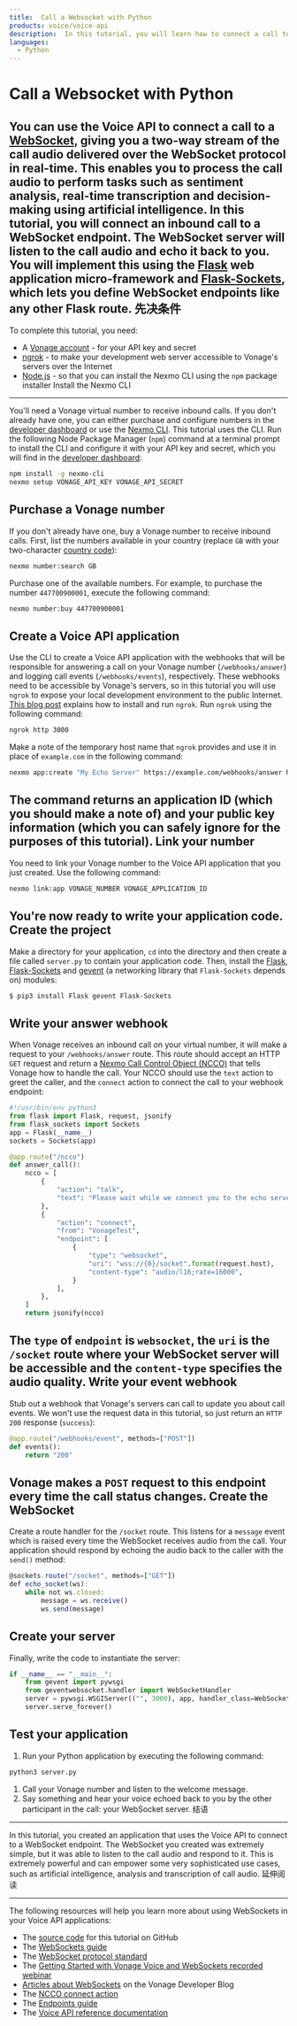 ```yaml
---
title:  Call a Websocket with Python
products: voice/voice-api
description:  In this tutorial, you will learn how to connect a call to a websocket endpoint that echoes the call audio back to the caller.
languages:
  - Python
---
```


Call a Websocket with Python
============================
You can use the Voice API to connect a call to a [WebSocket](/voice/voice-api/guides/websockets), giving you a two-way stream of the call audio delivered over the WebSocket protocol in real-time. This enables you to process the call audio to perform tasks such as sentiment analysis, real-time transcription and decision-making using artificial intelligence.
In this tutorial, you will connect an inbound call to a WebSocket endpoint. The WebSocket server will listen to the call audio and echo it back to you. You will implement this using the [Flask](http://flask.pocoo.org/) web application micro-framework and [Flask-Sockets](https://www.npmjs.com/package/express-ws), which lets you define WebSocket endpoints like any other Flask route.
先决条件
----
To complete this tutorial, you need:
* A [Vonage account](https://dashboard.nexmo.com/sign-up) - for your API key and secret
* [ngrok](https://ngrok.com/) - to make your development web server accessible to Vonage's servers over the Internet
* [Node.js](https://nodejs.org/en/download/) - so that you can install the Nexmo CLI using the `npm` package installer
Install the Nexmo CLI
---------------------
You'll need a Vonage virtual number to receive inbound calls. If you don't already have one, you can either purchase and configure numbers in the [developer dashboard](https://dashboard.nexmo.com) or use the [Nexmo CLI](https://github.com/Nexmo/nexmo-cli). This tutorial uses the CLI.
Run the following Node Package Manager (`npm`)  command at a terminal prompt to install the CLI and configure it with your API key and secret, which you will find in the [developer dashboard](https://dashboard.nexmo.com):
```sh
npm install -g nexmo-cli
nexmo setup VONAGE_API_KEY VONAGE_API_SECRET
```
Purchase a Vonage number
------------------------
If you don't already have one, buy a Vonage number to receive inbound calls.
First, list the numbers available in your country (replace `GB` with your two-character [country code](https://www.iban.com/country-codes)):
```sh
nexmo number:search GB
```
Purchase one of the available numbers. For example, to purchase the number `447700900001`, execute the following command:
```sh
nexmo number:buy 447700900001
```
Create a Voice API application
------------------------------
Use the CLI to create a Voice API application with the webhooks that will be responsible for answering a call on your Vonage number (`/webhooks/answer`) and logging call events (`/webhooks/events`), respectively.
These webhooks need to be accessible by Vonage's servers, so in this tutorial you will use `ngrok` to expose your local development environment to the public Internet. [This blog post](https://www.nexmo.com/blog/2017/07/04/local-development-nexmo-ngrok-tunnel-dr/) explains how to install and run `ngrok`.
Run `ngrok` using the following command:
```sh
ngrok http 3000
```
Make a note of the temporary host name that `ngrok` provides and use it in place of `example.com` in the following command:
```sh
nexmo app:create "My Echo Server" https://example.com/webhooks/answer https://example.com/webhooks/events
```
The command returns an application ID (which you should make a note of) and your public key information (which you can safely ignore for the purposes of this tutorial).
Link your number
----------------
You need to link your Vonage number to the Voice API application that you just created. Use the following command:
```sh
nexmo link:app VONAGE_NUMBER VONAGE_APPLICATION_ID
```
You're now ready to write your application code.
Create the project
------------------
Make a directory for your application, `cd` into the directory and then create a file called `server.py` to contain your application code.
Then, install the [Flask](http://flask.pocoo.org/), [Flask-Sockets](https://www.npmjs.com/package/express-ws) and [gevent](https://pypi.org/project/gevent/) (a networking library that `Flask-Sockets` depends on) modules:
```sh
$ pip3 install Flask gevent Flask-Sockets
```
Write your answer webhook
-------------------------
When Vonage receives an inbound call on your virtual number, it will make a request to your `/webhooks/answer` route. This route should accept an HTTP `GET` request and return a [Nexmo Call Control Object (NCCO)](/voice/voice-api/ncco-reference) that tells Vonage how to handle the call.
Your NCCO should use the `text` action to greet the caller, and the `connect` action to connect the call to your webhook endpoint:
```python
#!/usr/bin/env python3
from flask import Flask, request, jsonify
from flask_sockets import Sockets
app = Flask(__name__)
sockets = Sockets(app)

@app.route("/ncco")
def answer_call():
    ncco = [
        {
            "action": "talk",
            "text": "Please wait while we connect you to the echo server",
        },
        {
            "action": "connect",
            "from": "VonageTest",
            "endpoint": [
                {
                    "type": "websocket",
                    "uri": "wss://{0}/socket".format(request.host),
                    "content-type": "audio/l16;rate=16000",
                }
            ],
        },
    ]
    return jsonify(ncco)
```
The `type` of `endpoint` is `websocket`, the `uri` is the `/socket` route where your WebSocket server will be accessible and the `content-type` specifies the audio quality.
Write your event webhook
------------------------
Stub out a webhook that Vonage's servers can call to update you about call events. We won't use the request data in this tutorial, so just return an `HTTP 200` response (`success`):
```python
@app.route("/webhooks/event", methods=["POST"])
def events():
    return "200"
```
Vonage makes a `POST` request to this endpoint every time the call status changes.
Create the WebSocket
--------------------
Create a route handler for the `/socket` route. This listens for a `message` event which is raised every time the WebSocket receives audio from the call. Your application should respond by echoing the audio back to the caller with the `send()` method:
```javascript
@sockets.route("/socket", methods=["GET"])
def echo_socket(ws):
    while not ws.closed:
        message = ws.receive()
        ws.send(message)
```
Create your server
------------------
Finally, write the code to instantiate the server:
```python
if __name__ == "__main__":
    from gevent import pywsgi
    from geventwebsocket.handler import WebSocketHandler
    server = pywsgi.WSGIServer(("", 3000), app, handler_class=WebSocketHandler)
    server.serve_forever()
```
Test your application
---------------------
1. Run your Python application by executing the following command:
```sh
python3 server.py
```
1. Call your Vonage number and listen to the welcome message.
2. Say something and hear your voice echoed back to you by the other participant in the call: your WebSocket server.
结语
---
In this tutorial, you created an application that uses the Voice API to connect to a WebSocket endpoint.
The WebSocket you created was extremely simple, but it was able to listen to the call audio and respond to it. This is extremely powerful and can empower some very sophisticated use cases, such as artificial intelligence, analysis and transcription of call audio.
延伸阅读

---

The following resources will help you learn more about using WebSockets in your Voice API applications:

* The [source code](https://github.com/Nexmo/python-websocket-echo-server) for this tutorial on GitHub
* The [WebSockets guide](/voice/voice-api/guides/websockets)
* The [WebSocket protocol standard](https://tools.ietf.org/html/rfc6455)
* The [Getting Started with Vonage Voice and WebSockets recorded webinar](https://www.nexmo.com/blog/2017/02/15/webinar-getting-started-nexmo-voice-websockets-dr/)
* [Articles about WebSockets](https://www.nexmo.com/?s=websockets) on the Vonage Developer Blog
* The [NCCO connect action](/voice/voice-api/ncco-reference#connect)
* The [Endpoints guide](/voice/voice-api/guides/endpoints)
* The [Voice API reference documentation](/voice/voice-api/api-reference)

